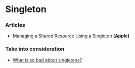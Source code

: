 # Singleton

### Articles
- [Managing a Shared Resource Using a Singleton **(Apple)**](https://developer.apple.com/documentation/swift/cocoa_design_patterns/managing_a_shared_resource_using_a_singleton)

### Take into consideration 

- [What is so bad about singletons?](https://stackoverflow.com/questions/137975/what-is-so-bad-about-singletons)